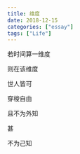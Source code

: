 ```yaml
---
title: 维度
date: 2018-12-15
categories: ["essay"]
tags: ["Life"]
---
```


若时间算一维度

则在该维度

世人皆可

穿梭自由

且不为外知

甚

不为己知